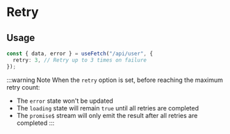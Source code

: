 # Retry

## Usage

```ts
const { data, error } = useFetch("/api/user", {
  retry: 3, // Retry up to 3 times on failure
});
```

:::warning Note
When the `retry` option is set, before reaching the maximum retry count:

- The `error` state won't be updated
- The `loading` state will remain `true` until all retries are completed
- The `promise$` stream will only emit the result after all retries are completed
  :::
